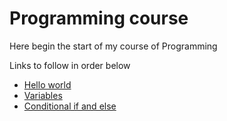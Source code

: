 <h1> Programming course </h1>
<p> Here begin the start of my course of Programming </p> 
<p>Links to follow in order below</p>
<ul>
 <li><a href="./Languages/C/content/01/pages/first_program_hello_world/README.md">Hello world</a></li>
 <li> <a href="./Languages/C/content/01/pages/variables/README.md">Variables</a>  </li>
 <li> <a href="./Languages/C/content/02/pages/conditional_if_else/">Conditional if and else</a>  </li>

 
</ul>
